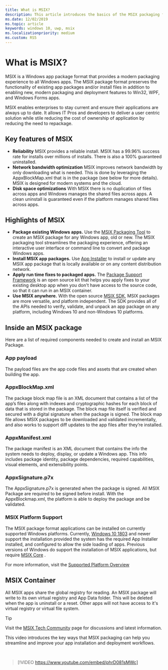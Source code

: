 ```yaml
---
title: What is MSIX?
description: This article introduces the basics of the MSIX packaging format, a modern packaging experience to all Windows apps.
ms.date: 12/02/2019
ms.topic: article
keywords: windows 10, uwp, msix
ms.localizationpriority: medium
ms.custom: RS5
---
```


# What is MSIX?

MSIX is a Windows app package format that provides a modern packaging experience to all Windows apps. The MSIX package format preserves the functionality of existing app packages and/or install files in addition to enabling new, modern packaging and deployment features to Win32, WPF, and Windows Forms apps.

MSIX enables enterprises to stay current and ensure their applications are always up to date. It allows IT Pros and developers to deliver a user centric solution while stile reducing the cost of ownership of application by reducing the need to repackage. 

## Key features of MSIX
* **Reliability** MSIX provides a reliable install. MSIX has a 99.96% success rate for installs over millions of installs. There is also a 100% guaranteed uninstalled. 
* **Network bandwidth optimization** MSIX improves network bandwidth by only downloading what is needed. This is done by leveraging the AppxBlockMap.xml that is in the package (see below for more details). MSIX is designed for modern systems and the cloud.
* **Disk space optimizations** With MSIX there is no duplication of files across apps and Windows manages the shared files across apps. A clean uninstall is guaranteed even if the platform manages shared files across apps.

## Highlights of MSIX

* **Package existing Windows apps.** Use the [MSIX Packaging Tool](packaging-tool/mpt-overview.md) to create an MSIX package for any Windows app, old or new. The MSIX packaging tool streamlines the packaging experience, offering an interactive user interface or command line to convert and package Windows apps.
* **Install MSIX app packages.** Use [App Installer](app-installer/app-installer-root.md) to install or update any MSIX app package that is locally available or on any content distribution network.
* **Apply run time fixes to packaged apps.** The [Package Support Framework](psf/package-support-framework-overview.md) is an open source kit that helps you apply fixes to your existing desktop app when you don't have access to the source code, so that it can run in an MSIX container.
* **Use MSIX anywhere.** With the open source [MSIX SDK](msix-sdk/sdk-overview.md), MSIX packages are more versatile, and platform independent. The SDK provides all of the APIs needed to verify, validate, and unpack an app package on any platform, including Windows 10 and non-Windows 10 platforms.

## Inside an MSIX package 
Here are a list of required components needed to create and install an MSIX Package. 

### App payload 
The payload files are the app code files and assets that are created when building the app. 

### AppxBlockMap.xml
The package block map file is an XML document that contains a list of the app’s files along with indexes and cryptographic hashes for each block of data that is stored in the package. The block map file itself is verified and secured with a digital signature when the package is signed. The block map file allows MSIX packages to be downloaded and validated incrementally, and also works to support diff updates to the app files after they’re installed.

### AppxManifest.xml 
The package manifest is an XML document that contains the info the system needs to deploy, display, or update a Windows app. This info includes package identity, package dependencies, required capabilities, visual elements, and extensibility points. 

### AppxSignature.p7x
The AppxSignature.p7x is generated when the package is signed. All MSIX Package are required to be signed before install. With the AppxBlockmap.xml, the platform is able to deploy the package and be validated. 

### MSIX Platform Support
The MSIX package format applications can be installed on currently supported Windows platforms. Currently, [Windows 10 1803](msix-1709-and-1803-support.md) and newer support the installation provided the system has the required App Installer installed, and configured to allow the side loading of apps. Previous versions of Windows do support the installation of MSIX applications, but require [MSIX Core](msix-core/msixcore.md) .

For more information, visit the [Supported Platform Overview](supported-platforms.md)

## MSIX Container 
All MSIX apps share the global registry for reading. An MSIX package will write to its own virtual registry and App Data folder. This will be deleted when the app is uninstall or a reset. Other apps will not have access to it's virtual registry or virtual file system. 

> [!TIP]
> Visit the [MSIX Tech Community](https://aka.ms/msixcommunity) page for discussions and latest information.

This video introduces the key ways that MSIX packaging can help you streamline and improve your app installation and deployment workflows.

<br/>

> [!VIDEO https://www.youtube.com/embed/phrD081sMWc]
